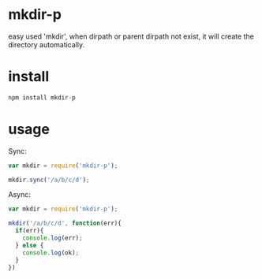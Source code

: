 # mkdir-p

  easy used 'mkdir', when dirpath or parent dirpath not exist, it will create the directory automatically.

# install

```js
npm install mkdir-p
```

# usage

Sync:

```js
var mkdir = require('mkdir-p');

mkdir.sync('/a/b/c/d');
```

Async:

```js
var mkdir = require('mkdir-p');

mkdir('/a/b/c/d', function(err){
  if(err){
    console.log(err);
  } else {
    console.log(ok);
  }
})
```